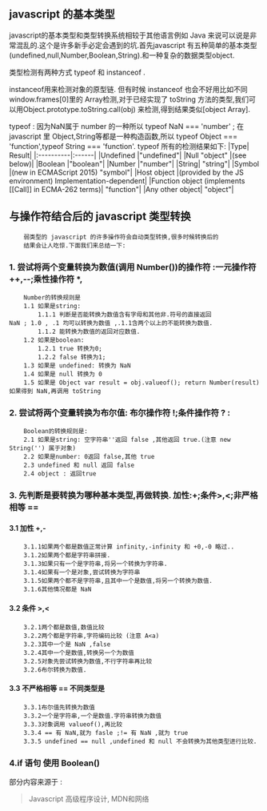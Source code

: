 ## javascript 的基本类型
javascript的基本类型和类型转换系统相较于其他语言例如 Java 来说可以说是非常混乱的.这个是许多新手必定会遇到的坑.首先javascript 有五种简单的基本类型(undefined,null,Number,Boolean,String).和一种复杂的数据类型object.  
	   
类型检测有两种方式 typeof 和 instanceof . 

instanceof用来检测对象的原型链. 但有时候 instanceof 也会不好用比如不同window.frames[0]里的 Array检测,对于已经实现了 toString 方法的类型,我们可以用Object.prototype.toString.call(obj) 来检测,得到结果类似[object Array].

typeof : 因为NaN属于 number 的一种所以 typeof NaN === 'number' ; 在javascript 里 Object,String等都是一种构造函数,所以 typeof Object === 'function',typeof String === 'function'.
typeof 所有的检测结果如下:
|Type|	Result|
|:----------|:------|
|Undefined	|"undefined"|
|Null	"object" |(see below)|
|Boolean	|"boolean"|
|Number	|"number"|
|String|	"string"|
|Symbol |(new in ECMAScript 2015)	"symbol"|
|Host object |(provided by the JS environment)	Implementation-dependent|
|Function object (implements [[Call]] in ECMA-262 terms)|	"function"|
|Any other object|	"object"|

## 与操作符结合后的 javascript 类型转换
		弱类型的 javascript 的许多操作符会自动类型转换,很多时候转换后的
		结果会让人吃惊.下面我们来总结一下:
### 1. 尝试将两个变量转换为数值(调用 Number())的操作符 :一元操作符 ++,--;乘性操作符 *,
		Number的转换规则是 
		1.1 如果是string:
			1.1.1 判断是否能转换为数值含有字母和其他非.符号的直接返回 
	NaN ; 1.0 , .1 均可以转换为数值 ,.1.1含两个以上的不能转换为数值.
			1.1.2 能转换为数值的返回对应数值.
		1.2 如果是boolean:
			1.2.1 true 转换为0;
			1.2.2 false 转换为1;
		1.3 如果是 undefined: 转换为 NaN
		1.4 如果是 null 转换为 0
		1.5 如果是 Object var result = obj.valueof(); return Number(result) 如果得到 NaN,再调用 toString
### 2. 尝试将两个变量转换为布尔值: 布尔操作符 !;条件操作符 ? :
		Boolean的转换规则是:
		2.1 如果是string: 空字符串''返回 false ,其他返回 true.(注意 new String('') 属于对象)
		2.2 如果是number: 0返回 false,其他 true
		2.3 undefined 和 null 返回 false
		2.4 object : 返回true
### 3. 先判断是要转换为哪种基本类型,再做转换. 加性:+;条件>,<;非严格相等 ==
#### 3.1 加性 +,-
		3.1.1如果两个都是数值正常计算 infinity,-infinity 和 +0,-0 略过..
		3.1.2如果两个都是字符串拼接.
		3.1.3如果只有一个是字符串,将另一个转换为字符串.
		3.1.4如果有一个是对象,尝试转换为字符串
		3.1.5如果两个都不是字符串,且其中一个是数值,将另一个转换为数值.
		3.1.6其他情况都是 NaN
#### 3.2 条件 >,<
		3.2.1两个都是数值,数值比较
		3.2.2两个都是字符串,字符编码比较 (注意 A<a)
		3.2.3其中一个是 NaN ,false
		3.2.4其中一个是数值,转换另一个为数值
		3.2.5对象先尝试转换为数值,不行字符串再比较
		3.2.6布尔转换为数值.
#### 3.3 不严格相等 == 不同类型是
		3.3.1布尔值先转换为数值
		3.3.2一个是字符串,一个是数值.字符串转换为数值
		3.3.3对象调用 valueof(),再比较
		3.3.4 == 有 NaN,就为 fasle ;!= 有 NaN ,就为 true
		3.3.5 undefined == null ,undefined 和 null 不会转换为其他类型进行比较.
		
### 4.if 语句 使用 Boolean()



部分内容来源于 :
> Javascript 高级程序设计, MDN和网络
							 